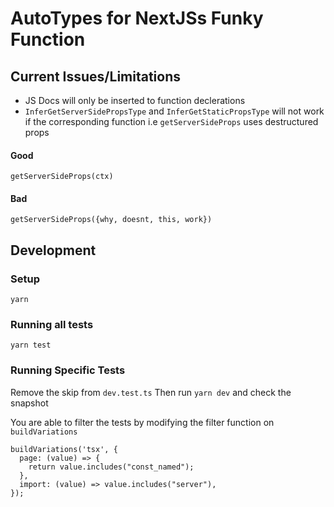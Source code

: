 # AutoTypes for NextJSs Funky Function

## Current Issues/Limitations

- JS Docs will only be inserted to function declerations
- `InferGetServerSidePropsType` and `InferGetStaticPropsType` will not work if the corresponding function i.e `getServerSideProps` uses destructured props

#### Good

`getServerSideProps(ctx) `

#### Bad

`getServerSideProps({why, doesnt, this, work}) `

## Development

### Setup

`yarn`

### Running all tests

`yarn test`

### Running Specific Tests

Remove the skip from `dev.test.ts`
Then run `yarn dev` and check the snapshot

You are able to filter the tests by modifying the filter function on `buildVariations`

```
buildVariations('tsx', {
  page: (value) => {
    return value.includes("const_named");
  },
  import: (value) => value.includes("server"),
});
```
